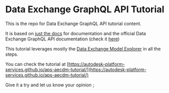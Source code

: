# Data Exchange GraphQL API Tutorial

This is the repo for Data Exchange GraphQL API tutorial content.

It is based on [just the docs](https://just-the-docs.com) for documentation and the official Data Exchange GraphQL API documentation (check it [here](https://aps.autodesk.com/developer/overview/aec-data-model-api))

This tutorial leverages mostly the [Data Exchange Model Explorer](https://aps-dx-explorer.autodesk.io/) in all the steps.

You can check the tutorial at [https://autodesk-platform-services.github.io/aps-aecdm-tutorial/](https://autodesk-platform-services.github.io/aps-aecdm-tutorial/)

Give it a try and let us know your opinion ;
